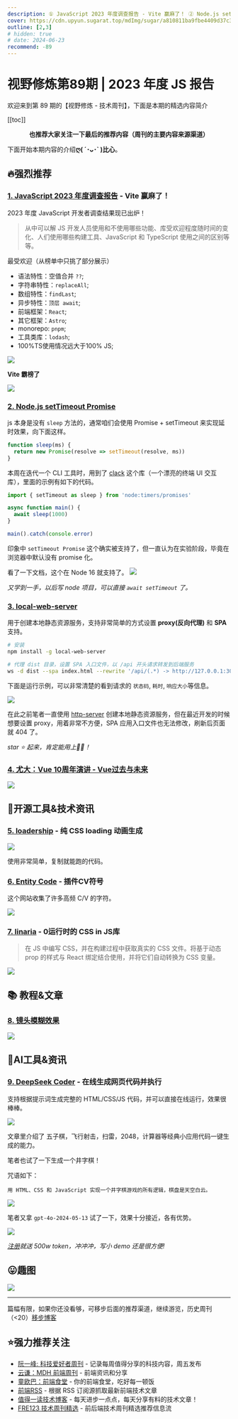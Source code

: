 ```yaml
---
description: ① JavaScript 2023 年度调查报告 - Vite 赢麻了！ ② Node.js setTimeout Promise ③ local-web-server ④ 尤大：Vue 10周年演讲 - Vue过去与未来 ⑤ loadership - 纯 CSS loading 动画生成 ⑥ Entity Code - 插件CV符号 ⑦ linaria - 0运行时的 CSS in JS库 ⑧ 镜头模糊效果 ⑨ DeepSeek Coder - 在线生成网页代码并执行
cover: https://cdn.upyun.sugarat.top/mdImg/sugar/a810811ba9fbe4409d37c35bb7571fed
outline: [2,3]
# hidden: true
# date: 2024-06-23
recommend: -89
---
```


# 视野修炼第89期 | 2023 年度 JS 报告

欢迎来到第 89 期的【视野修炼 - 技术周刊】，下面是本期的精选内容简介

[[toc]]

<center>

**​也推荐大家关注一下最后的推荐内容（周刊的主要内容来源渠道）**

</center>

下面开始本期内容的介绍**ღ( ´･ᴗ･` )比心**。

## 🔥强烈推荐

### [1. JavaScript 2023 年度调查报告](https://2023.stateofjs.com/zh-Hans) - Vite 赢麻了！
2023 年度 JavaScript 开发者调查结果现已出炉！

>从中可以解 JS 开发人员使用和不使用哪些功能、库受欢迎程度随时间的变化、人们使用哪些构建工具、JavaScript 和 TypeScript 使用之间的区别等等。

最受欢迎（从榜单中只挑了部分展示）
* 语法特性：空值合并 `??`;
* 字符串特性：`replaceAll`;
* 数组特性：`findLast`;
* 异步特性：`顶层 await`;
* 前端框架：`React`;
* 其它框架：`Astro`;
* monorepo: `pnpm`;
* 工具类库：`lodash`;
* 100%TS使用情况远大于100% JS;

![](https://cdn.upyun.sugarat.top/mdImg/sugar/1bd17a22f8fc1259aea8ee5a24075fad)

**Vite 霸榜了**

![](https://cdn.upyun.sugarat.top/mdImg/sugar/46a1a38fa4de6b8c2d20a779270506c0)

### [2. Node.js setTimeout Promise](https://nodejs.org/api/timers.html#timerspromisessettimeoutdelay-value-options)

js 本身是没有 `sleep` 方法的，通常咱们会使用 Promise + setTimeout 来实现延时效果，向下面这样。
```js
function sleep(ms) {
  return new Promise(resolve => setTimeout(resolve, ms))
}
```
本周在迭代一个 CLI 工具时，用到了 [clack](https://github.com/bombshell-dev/clack/tree/main/packages/prompts#readme) 这个库（一个漂亮的终端 UI 交互库），里面的示例有如下的代码。

```js
import { setTimeout as sleep } from 'node:timers/promises'

async function main() {
  await sleep(1000)
}

main().catch(console.error)
```

印象中 `setTimeout Promise` 这个确实被支持了，但一直认为在实验阶段，毕竟在浏览器中默认没有 promise 化。

看了一下文档，这个在 Node 16 就支持了。
![](https://cdn.upyun.sugarat.top/mdImg/sugar/d64161a92db47842cf0511db2fa0814b)

*又学到一手，以后写 node 项目，可以直接 `await setTimeout` 了。*

### [3. local-web-server](https://github.com/lwsjs/local-web-server)

用于创建本地静态资源服务，支持非常简单的方式设置 **proxy(反向代理)** 和 **SPA** 支持。

```sh
# 安装
npm install -g local-web-server

# 代理 dist 目录，设置 SPA 入口文件，以 /api 开头请求转发到后端服务
ws -d dist --spa index.html --rewrite '/api/(.*) -> http://127.0.0.1:3000/$1'
```

下面是运行示例，可以非常清楚的看到请求的 `状态码`, `耗时`, `响应大小`等信息。

![](https://cdn.upyun.sugarat.top/mdImg/sugar/d275ee8c2f9031afab19e707f77422c8)

在此之前笔者一直使用 [http-server](https://github.com/http-party/http-server) 创建本地静态资源服务，但在最近开发的时候想要设置 proxy，用着非常不方便，SPA 应用入口文件也无法修改，刷新后页面就 404 了。

*star ⭐️ 起来，肯定能用上👍🏻！*

### [4. 尤大：Vue 10周年演讲 - Vue过去与未来](https://www.youtube.com/watch?v=OmrwRrZitv4)

![](https://cdn.upyun.sugarat.top/mdImg/sugar/660d595d4e9d01073415ce021b3c466f)
## 🔧开源工具&技术资讯

### [5. loadership](https://www.loadership.com/#configurator) - 纯 CSS loading 动画生成

![](https://cdn.upyun.sugarat.top/mdImg/sugar/fe42ae239841eb96fffa819cf41b67ca)

使用非常简单，复制就能跑的代码。

### [6. Entity Code](https://entitycode.com/#featured-content) - 插件CV符号

这个网站收集了许多高频 C/V 的字符。

![](https://cdn.upyun.sugarat.top/mdImg/sugar/815d2eef52058691ee51c7251f714427)

### [7. linaria](https://linaria.dev/) - 0运行时的 CSS in JS库

>在 JS 中编写 CSS，并在构建过程中获取真实的 CSS 文件。将基于动态 prop 的样式与 React 绑定结合使用，并将它们自动转换为 CSS 变量。

![](https://cdn.upyun.sugarat.top/mdImg/sugar/3dc1b9f2c5ceb4b9a81193f4e6f44efd)

## 📚 教程&文章
### [8. 镜头模糊效果](https://github.com/guilanier/codrops-sdf-lensblur)

![](https://cdn.upyun.sugarat.top/mdImg/sugar/225c590131e177684de1cad4acbff45b)


## 🤖AI工具&资讯
### [9. DeepSeek Coder](https://mp.weixin.qq.com/s/jaGO2f_qbZw7tb6KXpTf5A) - 在线生成网页代码并执行

支持根据提示词生成完整的 HTML/CSS/JS 代码，并可以直接在线运行，效果很棒棒。

![](https://cdn.upyun.sugarat.top/mdImg/sugar/bac9a4db019daa212bcf7f4816a80517)

文章里介绍了 五子棋，飞行射击，扫雷，2048，计算器等经典小应用代码一键生成的能力。

笔者也试了一下生成一个井字棋！

咒语如下：
```
用 HTML、CSS 和 JavaScript 实现一个井字棋游戏的所有逻辑，棋盘是天空白云。
```

![](https://cdn.upyun.sugarat.top/mdImg/sugar/070c7143f409d30752f186da944d871f)

笔者又拿 `gpt-4o-2024-05-13` 试了一下，效果十分接近，各有优势。

![](https://cdn.upyun.sugarat.top/mdImg/sugar/5d8b509bc3bd96c8e54724bb1bd5e652)

*[注册](https://www.deepseek.com/)就送 500w token，冲冲冲，写小 demo 还是很方便!*


## 😛趣图
![](https://cdn.upyun.sugarat.top/mdImg/sugar/a810811ba9fbe4409d37c35bb7571fed)

---

篇幅有限，如果你还没看够，可移步后面的推荐渠道，继续游览，历史周刊（<20）[移步博客](https://sugarat.top/weekly/index.html)

## ⭐️强力推荐关注

* [阮一峰: 科技爱好者周刊](https://www.ruanyifeng.com/blog/archives.html) - 记录每周值得分享的科技内容，周五发布
* [云谦：MDH 前端周刊](https://sorrycc.com/mdh/) - 前端资讯和分享
* [童欧巴：前端食堂](https://github.com/Geekhyt/weekly) - 你的前端食堂，吃好每一顿饭
* [前端RSS](https://fed.chanceyu.com/) - 根据 RSS 订阅源抓取最新前端技术文章
* [值得一读技术博客](https://daily-blog.chlinlearn.top/) - 每天进步一点点，每天分享有料的技术文章！
* [FRE123 技术周刊精选](https://www.fre123.com/weekly) - 前后端技术周刊精选推荐信息流
